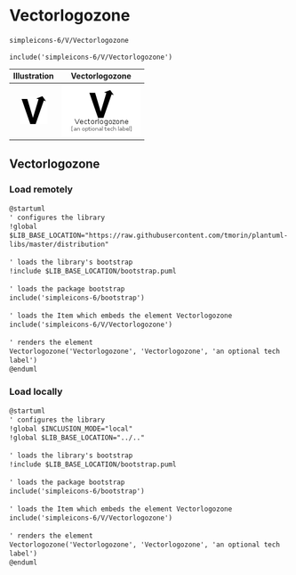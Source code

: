 # Vectorlogozone


```text
simpleicons-6/V/Vectorlogozone
```

```text
include('simpleicons-6/V/Vectorlogozone')
```



| Illustration | Vectorlogozone |
| :---: | :---: |
| ![illustration for Illustration](../../simpleicons-6/V/Vectorlogozone.png) | ![illustration for Vectorlogozone](../../simpleicons-6/V/Vectorlogozone.Local.png) |




## Vectorlogozone

### Load remotely
```plantuml
@startuml
' configures the library
!global $LIB_BASE_LOCATION="https://raw.githubusercontent.com/tmorin/plantuml-libs/master/distribution"

' loads the library's bootstrap
!include $LIB_BASE_LOCATION/bootstrap.puml

' loads the package bootstrap
include('simpleicons-6/bootstrap')

' loads the Item which embeds the element Vectorlogozone
include('simpleicons-6/V/Vectorlogozone')

' renders the element
Vectorlogozone('Vectorlogozone', 'Vectorlogozone', 'an optional tech label')
@enduml
```

### Load locally
```plantuml
@startuml
' configures the library
!global $INCLUSION_MODE="local"
!global $LIB_BASE_LOCATION="../.."

' loads the library's bootstrap
!include $LIB_BASE_LOCATION/bootstrap.puml

' loads the package bootstrap
include('simpleicons-6/bootstrap')

' loads the Item which embeds the element Vectorlogozone
include('simpleicons-6/V/Vectorlogozone')

' renders the element
Vectorlogozone('Vectorlogozone', 'Vectorlogozone', 'an optional tech label')
@enduml
```

